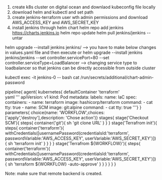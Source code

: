 1. create k8s cluster on digital ocean and downlaod kubeconfig file locally
2. download helm and kubectl and set path 
3. create jenkins-terraform user wth admin permissions and download AWS_ACCESS_KEY and AWS_SECRET_KEY
4. install jenkins through helm chart
helm repo add jenkins https://charts.jenkins.io
helm repo update
helm pull jenkins/jenkins --untar			

helm upgrade --install jenkins jenkins/ 					--> you have to make below changes in values.yaml file and then execute
or 
helm upgrade --install jenkins jenkins/jenkins --set controller.servicePort=80 --set controller.serviceType=LoadBalancer		--> changing service type to loadbalancer so that jenkins can be directly accessible from outside cluster

kubectl exec -it jenkins-0 -- bash
cat /run/secrets/additional/chart-admin-password

pipeline{
  agent{
    kubernetes{
      defaultContainer 'terraform'	
      yaml '''
      apiVersion: v1
      kind: Pod
      metadata:
        labels:
          name: IaC
      spec:
        containers:
        - name: terraform
          image: hashicorp/terraform
          command:
          - cat
          tty: true
        - name: SCM
          image: git:alpine
          command: 
          - cat
          tty: true
       '''}
     }
   parameters{ choice(name: 'WORKFLOW',choices: ['apply','destroy'],description: 'Chose action')}
    stages{
        stage('Checkout SCM'){
            steps{
                container('git'){
                    sh 'git clone URL'
                              }
                   }
                }
         stage('Terrafrom init'){
             steps{
                 container('terraform'){
                    	withCredentials([usernamePassword(credentialsId:'terraform', passwordVariable:'AWS_ACCESS_KEY', userVariable:'AWS_SECRET_KEY')]){
					sh 'terraform init'
				}
                             }
                    }
              }
	  stage('Terrafrom ${WORKFLOW}'){
             steps{
                 container('terraform'){
                    	withCredentials([usernamePassword(credentialsId:'terraform', passwordVariable:'AWS_ACCESS_KEY', userVariable:'AWS_SECRET_KEY')]){
					sh 'terraform ${WORKFLOW} -auto-approve'
				}
                             }
                    }
              }
         }
  }

Note: make sure that remote backend is created. 